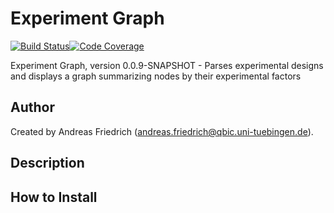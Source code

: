 # Experiment Graph

[![Build Status](https://travis-ci.org/qbicsoftware/experiment-graph-gui.svg?branch=master)](https://travis-ci.org/qbicsoftware/experiment-graph-gui)[![Code Coverage]( https://codecov.io/gh/qbicsoftware/experiment-graph-gui/branch/master/graph/badge.svg)](https://codecov.io/gh/qbicsoftware/experiment-graph-gui)

Experiment Graph, version 0.0.9-SNAPSHOT - Parses experimental designs and displays a graph summarizing nodes by their experimental factors

## Author

Created by Andreas Friedrich (andreas.friedrich@qbic.uni-tuebingen.de).

## Description

## How to Install

